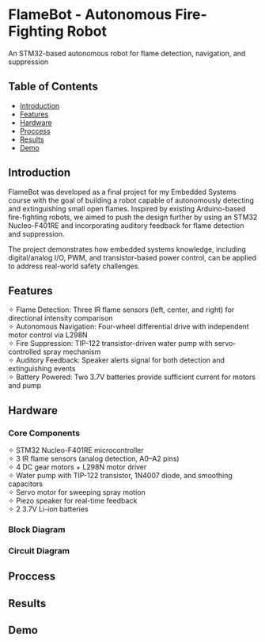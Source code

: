 # FlameBot - Autonomous Fire-Fighting Robot
An STM32-based autonomous robot for flame detection, navigation, and suppression

## Table of Contents
* [Introduction](#introduction)
* [Features](#features)
* [Hardware](#hardware)
* [Proccess](#process)
* [Results](#results)
* [Demo](#demo)

## Introduction
FlameBot was developed as a final project for my Embedded Systems course with the goal of building a robot capable of autonomously detecting and extinguishing small open flames. Inspired by existing Arduino-based fire-fighting robots, we aimed to push the design further by using an STM32 Nucleo-F401RE and incorporating auditory feedback for flame detection and suppression.

The project demonstrates how embedded systems knowledge, including digital/analog I/O, PWM, and transistor-based power control, can be applied to address real-world safety challenges.
	
## Features
✧ Flame Detection: Three IR flame sensors (left, center, and right) for directional intensity comparison<br/>
✧ Autonomous Navigation: Four-wheel differential drive with independent motor control via L298N<br/>
✧ Fire Suppression: TIP-122 transistor-driven water pump with servo-controlled spray mechanism<br/>
✧ Auditory Feedback: Speaker alerts signal for both detection and extinguishing events<br/>
✧ Battery Powered: Two 3.7V batteries provide sufficient current for motors and pump

## Hardware

### Core Components
✧ STM32 Nucleo-F401RE microcontroller<br/>
✧ 3 IR flame sensors (analog detection, A0–A2 pins)<br/>
✧ 4 DC gear motors + L298N motor driver<br/>
✧ Water pump with TIP-122 transistor, 1N4007 diode, and smoothing capacitors<br/>
✧ Servo motor for sweeping spray motion<br/>
✧ Piezo speaker for real-time feedback<br/>
✧ 2 3.7V Li-ion batteries<br/>

### Block Diagram

### Circuit Diagram

## Proccess

## Results 

## Demo
